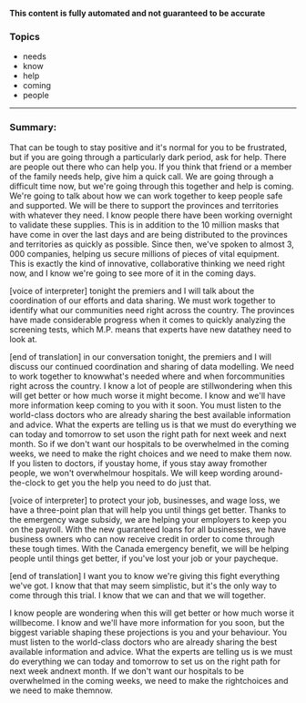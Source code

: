 **This content is fully automated and not guaranteed to be accurate**

### Topics

- needs
- know
- help
- coming
- people

---

### Summary:


That can be tough to stay positive and it's normal for you to be frustrated, but if you are going through a particularly dark period, ask for help.
There are people out there who can help you.
If you think that friend or a member of the family needs help, give him a quick call.
We are going through a difficult time now, but we're going through this together and help is coming.
We're going to talk about how we can work together to keep people safe and supported.
We will be there to support the provinces and territories with whatever they need.
I know people there have been working overnight to validate these supplies.
This is in addition to the 10 million masks that have come in over the last days and are being distributed to the provinces and territories as quickly as possible. Since then, we've spoken to almost 3, 000 companies, helping us secure millions of pieces of vital equipment. This is exactly the kind of innovative, collaborative thinking we need right now, and I know we're going to see more of it in the coming days.
 

[voice of interpreter] tonight the premiers and I will talk about the coordination of our efforts and data sharing.
We must work together to identify what our communities need right across the country.
The provinces have made considerable progress when it comes to quickly analyzing the screening tests, which M.P. means that experts have new datathey need to look at. 

[end of translation] in our conversation tonight, the premiers and I will discuss our continued coordination and sharing of data modelling.
We need to work together to knowwhat's needed where and when forcommunities right across the country.
I know a lot of people are stillwondering when this will get better or how much worse it might become.
I know and we'll have more information keep coming to you with it soon.
You must listen to the world-class doctors who are already sharing the best available information and advice. What the experts are telling us is that we must do everything we can today and tomorrow to set uson the right path for next week and next month.
So if we don't want our hospitals to be overwhelmed in the coming weeks, we need to make the right choices and we need to make them now.
If you listen to doctors, if youstay home, if yous stay away fromother people, we won't overwhelmour hospitals.
We will keep wording around-the-clock to get you the help you need to do just that.
 

[voice of interpreter] to protect your job, businesses, and wage loss, we have a three-point plan that will help you until things get better.
Thanks to the emergency wage subsidy, we are helping your employers to keep you on the payroll.
With the new guaranteed loans for all businesses, we have business owners who can now receive credit in order to come through these tough times.
With the Canada emergency benefit, we will be helping people until things get better, if you've lost your job or your paycheque.


[end of translation] I want you to know we're giving this fight everything we've got.
I know that that may seem simplistic, but it's the only way to come through this trial.
I know that we can and that we will together.



I know people are wondering when this will get better or how much worse it willbecome.
I know and we'll have more information for you soon, but the biggest variable shaping these projections is you and your behaviour.
You must listen to the world-class doctors who are already sharing the best available information and advice. What the experts are telling us is we must do everything we can today and tomorrow to set us on the right path for next week andnext month.
If we don't want our hospitals to be overwhelmed in the coming weeks, we need to make the rightchoices and we need to make themnow.